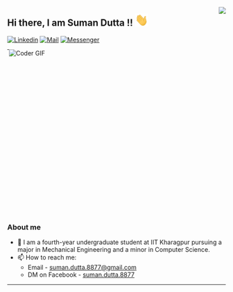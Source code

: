 <code><img align = 'right' height="60" src="https://upload.wikimedia.org/wikipedia/en/thumb/1/1c/IIT_Kharagpur_Logo.svg/1200px-IIT_Kharagpur_Logo.svg.png"></code>
<h2> Hi there, I am Suman Dutta !! <img src="https://raw.githubusercontent.com/ABSphreak/ABSphreak/master/gifs/Hi.gif" width="30px"></h2>

[![Linkedin](https://img.shields.io/badge/-suman_dutta-0077B5?style=for-the-badge&logo=linkedin&logoColor=white&link=https://www.linkedin.com/in/sumandutta-iitkgp/)](https://www.linkedin.com/in/sumandutta-iitkgp/)
[![Mail](https://img.shields.io/badge/-suman.dutta.8877@gmail.com-D14836?style=for-the-badge&logo=gmail&logoColor=white&link=mailto:suman.dutta.8877@gmail.com)](mailto:suman.dutta.8877@gmail.com)
[![Messenger](https://img.shields.io/badge/-suman.dutta.8877-00B2FF?style=for-the-badge&logo=messenger&logoColor=white&link=https://www.messenger.com/t/suman.dutta.8877)](https://www.messenger.com/t/suman.dutta.8877)


<img align='right'  src="https://media.giphy.com/media/SWoSkN6DxTszqIKEqv/giphy.gif" alt="Coder GIF" width="500" height="400">

<hr>

### About me 

- :book: I am a fourth-year undergraduate student at IIT Kharagpur pursuing a major in Mechanical Engineering and a minor in Computer Science.
- 📫 How to reach me: 
  - Email - suman.dutta.8877@gmail.com
  - DM on Facebook - [suman.dutta.8877](https://www.facebook.com/suman.dutta.8877)

<hr>

<!--
- 🔭 I’m currently working on ...
- 🌱 I’m currently learning ...
- 👯 I’m looking to collaborate on ...
- 🤔 I’m looking for help with ...
- 💬 Ask me about ...
- 📫 How to reach me: ...
- 😄 Pronouns: ...
- ⚡ Fun fact: ...
-->
